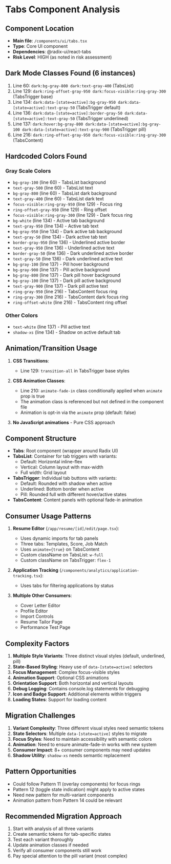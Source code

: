# Tabs Component Analysis

## Component Location
- **Main file**: `/components/ui/tabs.tsx`
- **Type**: Core UI component
- **Dependencies**: @radix-ui/react-tabs
- **Risk Level**: HIGH (as noted in risk assessment)

## Dark Mode Classes Found (6 instances)
1. Line 60: `dark:bg-gray-800 dark:text-gray-400` (TabsList)
2. Line 129: `dark:ring-offset-gray-950 dark:focus-visible:ring-gray-300` (TabsTrigger base)
3. Line 134: `dark:data-[state=active]:bg-gray-950 dark:data-[state=active]:text-gray-50` (TabsTrigger default)
4. Line 136: `dark:data-[state=active]:border-gray-50 dark:data-[state=active]:text-gray-50` (TabsTrigger underlined)
5. Line 137: `dark:hover:bg-gray-800 dark:data-[state=active]:bg-gray-100 dark:data-[state=active]:text-gray-900` (TabsTrigger pill)
6. Line 216: `dark:ring-offset-gray-950 dark:focus-visible:ring-gray-300` (TabsContent)

## Hardcoded Colors Found
### Gray Scale Colors
- `bg-gray-100` (line 60) - TabsList background
- `text-gray-500` (line 60) - TabsList text
- `bg-gray-800` (line 60) - TabsList dark background
- `text-gray-400` (line 60) - TabsList dark text
- `focus-visible:ring-gray-950` (line 129) - Focus ring
- `ring-offset-gray-950` (line 129) - Ring offset
- `focus-visible:ring-gray-300` (line 129) - Dark focus ring
- `bg-white` (line 134) - Active tab background
- `text-gray-950` (line 134) - Active tab text
- `bg-gray-950` (line 134) - Dark active tab background
- `text-gray-50` (line 134) - Dark active tab text
- `border-gray-950` (line 136) - Underlined active border
- `text-gray-950` (line 136) - Underlined active text
- `border-gray-50` (line 136) - Dark underlined active border
- `text-gray-50` (line 136) - Dark underlined active text
- `bg-gray-100` (line 137) - Pill hover background
- `bg-gray-900` (line 137) - Pill active background
- `bg-gray-800` (line 137) - Dark pill hover background
- `bg-gray-100` (line 137) - Dark pill active background
- `text-gray-900` (line 137) - Dark pill active text
- `ring-gray-950` (line 216) - TabsContent focus ring
- `ring-gray-300` (line 216) - TabsContent dark focus ring
- `ring-offset-white` (line 216) - TabsContent ring offset

### Other Colors
- `text-white` (line 137) - Pill active text
- `shadow-xs` (line 134) - Shadow on active default tab

## Animation/Transition Usage
1. **CSS Transitions**: 
   - Line 129: `transition-all` in TabsTrigger base styles
   
2. **CSS Animation Classes**:
   - Line 210: `animate-fade-in` class conditionally applied when `animate` prop is true
   - The animation class is referenced but not defined in the component file
   - Animation is opt-in via the `animate` prop (default: false)

3. **No JavaScript animations** - Pure CSS approach

## Component Structure
- **Tabs**: Root component (wrapper around Radix UI)
- **TabsList**: Container for tab triggers with variants:
  - Default: Horizontal inline-flex
  - Vertical: Column layout with max-width
  - Full width: Grid layout
- **TabsTrigger**: Individual tab buttons with variants:
  - Default: Rounded with shadow when active
  - Underlined: Bottom border when active
  - Pill: Rounded full with different hover/active states
- **TabsContent**: Content panels with optional fade-in animation

## Consumer Usage Patterns
1. **Resume Editor** (`/app/resume/[id]/edit/page.tsx`):
   - Uses dynamic imports for tab panels
   - Three tabs: Templates, Score, Job Match
   - Uses `animate={true}` on TabsContent
   - Custom className on TabsList: `w-full`
   - Custom className on TabsTrigger: `flex-1`

2. **Application Tracking** (`/components/analytics/application-tracking.tsx`):
   - Uses tabs for filtering applications by status

3. **Multiple Other Consumers**:
   - Cover Letter Editor
   - Profile Editor
   - Import Controls
   - Resume Tailor Page
   - Performance Test Page

## Complexity Factors
1. **Multiple Style Variants**: Three distinct visual styles (default, underlined, pill)
2. **State-Based Styling**: Heavy use of `data-[state=active]` selectors
3. **Focus Management**: Complex focus-visible styles
4. **Animation Support**: Optional CSS animations
5. **Orientation Support**: Both horizontal and vertical layouts
6. **Debug Logging**: Contains console.log statements for debugging
7. **Icon and Badge Support**: Additional elements within triggers
8. **Loading States**: Support for loading content

## Migration Challenges
1. **Variant Complexity**: Three different visual styles need semantic tokens
2. **State Selectors**: Multiple `data-[state=active]` styles to migrate
3. **Focus Styles**: Need to maintain accessibility with semantic colors
4. **Animation**: Need to ensure animate-fade-in works with new system
5. **Consumer Impact**: 8+ consumer components may need updates
6. **Shadow Utility**: `shadow-xs` needs semantic replacement

## Pattern Opportunities
- Could follow Pattern 11 (overlay components) for focus rings
- Pattern 12 (toggle state indication) might apply to active states
- Need new pattern for multi-variant components
- Animation pattern from Pattern 14 could be relevant

## Recommended Migration Approach
1. Start with analysis of all three variants
2. Create semantic tokens for tab-specific states
3. Test each variant thoroughly
4. Update animation classes if needed
5. Verify all consumer components still work
6. Pay special attention to the pill variant (most complex)